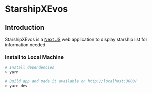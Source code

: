 # StarshipXEvos

## Introduction

StarshipXEvos is a [Next JS](https://nextjs.org/) web application to display starship list for information needed.

### Install to Local Machine

```bash
# Install dependencies
> yarn

# Build app and made it available on http://localhost:3000/
> yarn dev
```